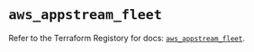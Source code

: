 # `aws_appstream_fleet`

Refer to the Terraform Registory for docs: [`aws_appstream_fleet`](https://registry.terraform.io/providers/hashicorp/aws/5.10.0/docs/resources/appstream_fleet).

